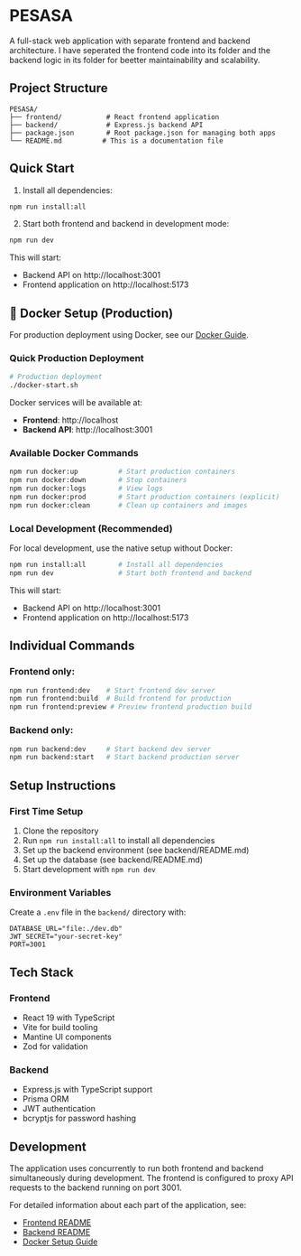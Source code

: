 # PESASA

A full-stack web application with separate frontend and backend architecture.
I have seperated the frontend code into its folder and the backend logic in its folder for beetter maintainability and scalability.

## Project Structure

```
PESASA/
├── frontend/           # React frontend application
├── backend/            # Express.js backend API
├── package.json        # Root package.json for managing both apps
└── README.md          # This is a documentation file
```

## Quick Start

1. Install all dependencies:
```bash
npm run install:all
```

2. Start both frontend and backend in development mode:
```bash
npm run dev
```

This will start:
- Backend API on http://localhost:3001
- Frontend application on http://localhost:5173

## 🐳 Docker Setup (Production)

For production deployment using Docker, see our [Docker Guide](./DOCKER_README.md).

### Quick Production Deployment

```bash
# Production deployment
./docker-start.sh
```

Docker services will be available at:
- **Frontend**: http://localhost
- **Backend API**: http://localhost:3001

### Available Docker Commands

```bash
npm run docker:up          # Start production containers
npm run docker:down        # Stop containers
npm run docker:logs        # View logs
npm run docker:prod        # Start production containers (explicit)
npm run docker:clean       # Clean up containers and images
```

### Local Development (Recommended)

For local development, use the native setup without Docker:

```bash
npm run install:all        # Install all dependencies
npm run dev                # Start both frontend and backend
```

This will start:
- Backend API on http://localhost:3001
- Frontend application on http://localhost:5173

## Individual Commands

### Frontend only:
```bash
npm run frontend:dev    # Start frontend dev server
npm run frontend:build  # Build frontend for production
npm run frontend:preview # Preview frontend production build
```

### Backend only:
```bash
npm run backend:dev     # Start backend dev server
npm run backend:start   # Start backend production server
```

## Setup Instructions

### First Time Setup

1. Clone the repository
2. Run `npm run install:all` to install all dependencies
3. Set up the backend environment (see backend/README.md)
4. Set up the database (see backend/README.md)
5. Start development with `npm run dev`

### Environment Variables

Create a `.env` file in the `backend/` directory with:
```
DATABASE_URL="file:./dev.db"
JWT_SECRET="your-secret-key"
PORT=3001
```

## Tech Stack

### Frontend
- React 19 with TypeScript
- Vite for build tooling
- Mantine UI components
- Zod for validation

### Backend
- Express.js with TypeScript support
- Prisma ORM
- JWT authentication
- bcryptjs for password hashing

## Development

The application uses concurrently to run both frontend and backend simultaneously during development. The frontend is configured to proxy API requests to the backend running on port 3001.

For detailed information about each part of the application, see:
- [Frontend README](./frontend/README.md)
- [Backend README](./backend/README.md)
- [Docker Setup Guide](./DOCKER_README.md)
